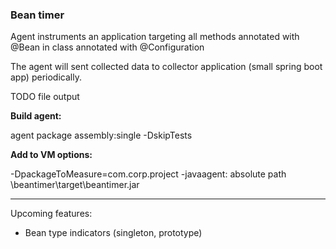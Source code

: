 <h3>Bean timer</h3>

Agent instruments an application targeting all methods annotated with @Bean in class annotated with @Configuration

The agent will sent collected data to collector application (small spring boot app) periodically. 

TODO file output 

**Build agent:**

agent package assembly:single -DskipTests


**Add to VM options:**

-DpackageToMeasure=com.corp.project -javaagent: absolute path \beantimer\target\beantimer.jar


------------------------

Upcoming features:
* Bean type indicators (singleton, prototype)
